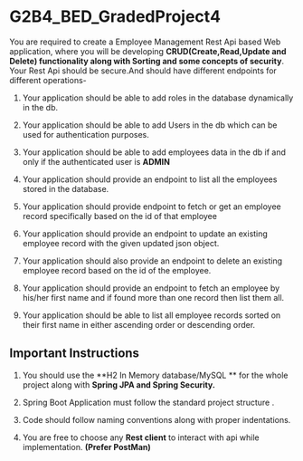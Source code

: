 # G2B4_BED_GradedProject4

You are required to create a Employee Management Rest Api based Web application, where you will be developing **CRUD(Create,Read,Update and Delete) functionality along with Sorting and some concepts of security**.
Your Rest Api should be secure.And should have different endpoints for different operations-

1. Your application should be able to add roles in the database dynamically in the db.

2. Your application should be able to add Users in the db which can be used for authentication purposes.

3. Your application should be able to add employees data in the db if and only if the authenticated user is **ADMIN**

4. Your application should provide an endpoint to list all the employees stored in the database.

5. Your application should provide endpoint to fetch or get an employee record specifically based on the id of that employee

6. Your application should provide an endpoint to update an existing employee record with the given updated json object.

7. Your application should also provide an endpoint to delete an existing employee record based on the id of the employee.

8. Your application should provide an endpoint to fetch an employee by his/her first name and if found more than one record then list them all.

9. Your application should be able to list all employee records sorted on their first name in either ascending order or descending order.


## Important Instructions

1. You should use the **H2 In Memory database/MySQL ** for the whole project along with **Spring JPA and Spring Security.**

2. Spring Boot Application must follow the standard project structure .

3. Code should follow naming conventions along with proper indentations. 

4. You are free to choose any **Rest client** to interact with api while implementation. **(Prefer PostMan)**
